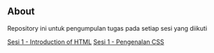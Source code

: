## About

Repository ini untuk pengumpulan tugas pada setiap sesi yang diikuti

[Sesi 1 - Introduction of HTML](https://github.com/katon26/hacktiv8-assignment/blob/master/challenge1.html)
[Sesi 1 - Pengenalan CSS](https://github.com/katon26/hacktiv8-assignment/tree/master/sesi_2)
